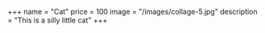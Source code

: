 +++
name = "Cat"
price = 100
image = "/images/collage-5.jpg"
description = "This is a silly little cat"
+++
